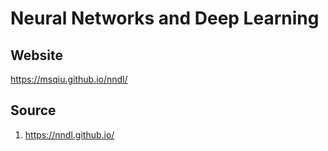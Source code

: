 # Neural Networks and Deep Learning

## Website
https://msqiu.github.io/nndl/

## Source
1. https://nndl.github.io/
